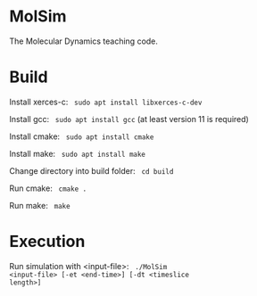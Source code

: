 MolSim
===

The Molecular Dynamics teaching code.

<h1> Build </h1>

Install xerces-c: <code> sudo apt install libxerces-c-dev</code>  

Install gcc: <code> sudo apt install gcc</code> (at least version 11 is required)  

Install cmake: <code> sudo apt install cmake</code>  

Install make: <code> sudo apt install make</code>  

Change directory into build folder: <code> cd build </code>  

Run cmake: <code> cmake .</code>  

Run make: <code> make</code>  


<h1> Execution </h1>

Run simulation with \<input-file\>: <code> ./MolSim \<input-file\> [-et \<end-time\>] [-dt \<timeslice length\>]</code>  

